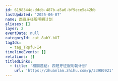 ```yaml
---
id: 6198344c-ddcb-487b-a5a6-bf9ece5a42bb
lastUpdated: '2025-06-07'
name: 西班牙征服明朝计划
aliases: []
layer: 2
eventDate: null
categoryId: cat_8abY-bU7
tagIds:
  - tag_TRpfu-I4
timelineEvents: []
relations: []
titledLinks:
  - title: '相關連結: 西班牙征服明朝计划'
    url: 'https://zhuanlan.zhihu.com/p/33980921'
---
```


